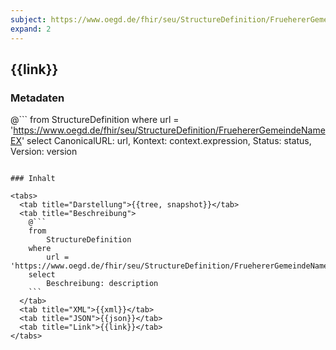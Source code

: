 ```yaml
---
subject: https://www.oegd.de/fhir/seu/StructureDefinition/FruehererGemeindeNameEX
expand: 2
---
```


## {{link}}

### Metadaten

@```
from
	StructureDefinition
where
	url = 'https://www.oegd.de/fhir/seu/StructureDefinition/FruehererGemeindeNameEX'
select
	CanonicalURL: url, Kontext: context.expression, Status: status, Version: version
```

### Inhalt

<tabs>
  <tab title="Darstellung">{{tree, snapshot}}</tab>
  <tab title="Beschreibung"> 
    @```
    from
    	StructureDefinition
    where
	    url = 'https://www.oegd.de/fhir/seu/StructureDefinition/FruehererGemeindeNameEX'
    select
	    Beschreibung: description
    ```
  </tab>
  <tab title="XML">{{xml}}</tab>
  <tab title="JSON">{{json}}</tab>
  <tab title="Link">{{link}}</tab> 
</tabs>


